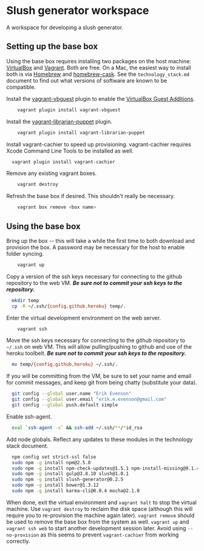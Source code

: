 # Slush generator workspace

A workspace for developing a slush generator.

## Setting up the base box

Using the base box requires installing two packages on the host machine: [VirtualBox](https://www.virtualbox.org/) and [Vagrant](http://www.vagrantup.com/).  Both are free.  On a Mac, the easiest way to install both is via [Homebrew](http://mxcl.github.io/homebrew/) and [homebrew-cask](https://github.com/phinze/homebrew-cask).  See the `technology_stack.md` document to find out what versions of software are known to be compatible.

Install the [vagrant-vbguest](https://github.com/dotless-de/vagrant-vbguest) plugin to enable the [VirtualBox Guest Additions](https://www.virtualbox.org/manual/ch04.html).

```bash
	vagrant plugin install vagrant-vbguest
```

Install the [vagrant-librarian-puppet](https://github.com/mhahn/vagrant-librarian-puppet) plugin.

```bash
	vagrant plugin install vagrant-librarian-puppet
```

Install vagrant-cachier to speed up provisioning.  vagrant-cachier requires Xcode Command Line Tools to be installed as well.

```bash
  vagrant plugin install vagrant-cachier
```

Remove any existing vagrant boxes.
	
```bash
	vagrant destroy
```

Refresh the base box if desired.  This shouldn't really be necessary.

```bash
	vagrant box remove <box name>
```

## Using the base box

Bring up the box -- this will take a while the first time to both download and provision the box.  A password may be necessary for the host to enable folder syncing.

```bash
	vagrant up
```

Copy a version of the ssh keys necessary for connecting to the github repository to the web VM.  ***Be sure not to commit your ssh keys to the repository.***

```bash
  mkdir temp
  cp -R ~/.ssh/{config,github,heroku} temp/.
```

Enter the virtual development environment on the web server.

```bash
	vagrant ssh
```

Move the ssh keys necessary for connecting to the github repository to `~/.ssh` on web VM.  This will allow pulling/pushing to github and use of the heroku toolbelt.  ***Be sure not to commit your ssh keys to the repository.***

```bash
  mv temp/{config,github,heroku} ~/.ssh/.
```

If you will be committing from the VM, be sure to set your name and email for commit messages, and keep git from being chatty (substitute your data).

```bash
  git config --global user.name "Erik Evenson"
  git config --global user.email "erik.e.evenson@gmail.com"
  git config --global push.default simple
```

Enable ssh-agent.

```bash
  eval `ssh-agent -s` && ssh-add ~/.ssh/**/*id_rsa
```

Add node globals.  Reflect any updates to these modules in the technology stack document.

```bash
  npm config set strict-ssl false
  sudo npm -g install npm@2.5.0
  sudo npm -g install npm-check-updates@1.5.1 npm-install-missing@0.1.4
  sudo npm -g install gulp@3.8.10 slush@1.0.1
  sudo npm -g install slush-generator@0.2.5
  sudo npm -g install bower@1.3.12
  sudo npm -g install karma-cli@0.0.4 mocha@2.1.0
```

When done, exit the virtual environment and `vagrant halt` to stop the virtual machine.  Use `vagrant destroy` to reclaim the disk space (although this will require you to re-provision the machine again later).  `vagrant remove` should be used to remove the base box from the system as well.  `vagrant up` and `vagrant ssh web` to start another development session later.  Avoid using `--no-provision` as this seems to prevent `vagrant-cachier` from working correctly.
